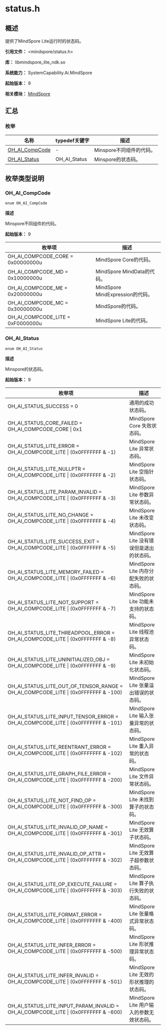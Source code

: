 # status.h
<!--Kit_MindSpore Lite Kit--><!--System_AI-->

## 概述

提供了MindSpore Lite运行时的状态码。

**引用文件：** <mindspore/status.h>

**库：** libmindspore_lite_ndk.so

**系统能力：** SystemCapability.Ai.MindSpore

**起始版本：** 9

**相关模块：** [MindSpore](capi-mindspore.md)

## 汇总

### 枚举

| 名称                                | typedef关键字 | 描述            |
|-----------------------------------|---|---------------|
| [OH_AI_CompCode](#oh_ai_compcode) | - | Minspore不同组件的代码。              |
| [OH_AI_Status](#oh_ai_status)     | OH_AI_Status  | Minspore的状态码。 |


## 枚举类型说明

### OH_AI_CompCode

```
enum OH_AI_CompCode
```

**描述**

Minspore不同组件的代码。

**起始版本：** 9

| 枚举项                               | 描述                    |
|-----------------------------------|-----------------------|
| OH_AI_COMPCODE_CORE = 0x00000000u | MindSpore Core的代码。 |
| OH_AI_COMPCODE_MD = 0x10000000u   | MindSpore MindData的代码。 |
| OH_AI_COMPCODE_ME = 0x20000000u   | MindSpore MindExpression的代码。 |
| OH_AI_COMPCODE_MC = 0x30000000u   | MindSpore的代码。 |
| OH_AI_COMPCODE_LITE = 0xF0000000u | MindSpore Lite的代码。    |


### OH_AI_Status

```
enum OH_AI_Status
```

**描述**

Minspore的状态码。

**起始版本：** 9

| 枚举项                                                                                | 描述                           |
|------------------------------------------------------------------------------------|------------------------------|
| OH_AI_STATUS_SUCCESS = 0                                                           | 通用的成功状态码。                    |
| OH_AI_STATUS_CORE_FAILED = OH_AI_COMPCODE_CORE \| 0x1                              | MindSpore Core 失败状态码。        |
| OH_AI_STATUS_LITE_ERROR = OH_AI_COMPCODE_LITE \| (0x0FFFFFFF & -1)                 | MindSpore Lite 异常状态码。        |
| OH_AI_STATUS_LITE_NULLPTR = OH_AI_COMPCODE_LITE \| (0x0FFFFFFF & -2)               | MindSpore Lite 空指针状态码。       |
| OH_AI_STATUS_LITE_PARAM_INVALID = OH_AI_COMPCODE_LITE \| (0x0FFFFFFF & -3)         | MindSpore Lite 参数异常状态码。      |
| OH_AI_STATUS_LITE_NO_CHANGE = OH_AI_COMPCODE_LITE \| (0x0FFFFFFF & -4)             | MindSpore Lite 未改变状态码。       |
| OH_AI_STATUS_LITE_SUCCESS_EXIT = OH_AI_COMPCODE_LITE \| (0x0FFFFFFF & -5)          | MindSpore Lite 没有错误但是退出的状态码。 |
| OH_AI_STATUS_LITE_MEMORY_FAILED = OH_AI_COMPCODE_LITE \| (0x0FFFFFFF & -6)         | MindSpore Lite 内存分配失败的状态码。   |
| OH_AI_STATUS_LITE_NOT_SUPPORT = OH_AI_COMPCODE_LITE \| (0x0FFFFFFF & -7)           | MindSpore Lite 功能未支持的状态码。    |
| OH_AI_STATUS_LITE_THREADPOOL_ERROR = OH_AI_COMPCODE_LITE \| (0x0FFFFFFF & -8)      | MindSpore Lite 线程池异常状态码。     |
| OH_AI_STATUS_LITE_UNINITIALIZED_OBJ = OH_AI_COMPCODE_LITE \| (0x0FFFFFFF & -9)     | MindSpore Lite 未初始化状态码。      |
| OH_AI_STATUS_LITE_OUT_OF_TENSOR_RANGE = OH_AI_COMPCODE_LITE \| (0x0FFFFFFF & -100) | MindSpore Lite 张量溢出错误的状态码。   |
| OH_AI_STATUS_LITE_INPUT_TENSOR_ERROR = OH_AI_COMPCODE_LITE \| (0x0FFFFFFF & -101)  | MindSpore Lite 输入张量异常的状态码。   |
| OH_AI_STATUS_LITE_REENTRANT_ERROR = OH_AI_COMPCODE_LITE \| (0x0FFFFFFF & -102)     | MindSpore Lite 重入异常的状态码。     |
| OH_AI_STATUS_LITE_GRAPH_FILE_ERROR = OH_AI_COMPCODE_LITE \| (0x0FFFFFFF & -200)    | MindSpore Lite 文件异常状态码。      |
| OH_AI_STATUS_LITE_NOT_FIND_OP = OH_AI_COMPCODE_LITE \| (0x0FFFFFFF & -300)         | MindSpore Lite 未找到算子的状态码。    |
| OH_AI_STATUS_LITE_INVALID_OP_NAME = OH_AI_COMPCODE_LITE \| (0x0FFFFFFF & -301)     | MindSpore Lite 无效算子状态码。      |
| OH_AI_STATUS_LITE_INVALID_OP_ATTR = OH_AI_COMPCODE_LITE \| (0x0FFFFFFF & -302)     | MindSpore Lite 无效算子超参数状态码。   |
| OH_AI_STATUS_LITE_OP_EXECUTE_FAILURE = OH_AI_COMPCODE_LITE \| (0x0FFFFFFF & -303)  | MindSpore Lite 算子执行失败的状态码。   |
| OH_AI_STATUS_LITE_FORMAT_ERROR = OH_AI_COMPCODE_LITE \| (0x0FFFFFFF & -400)        | MindSpore Lite 张量格式异常状态码。    |
| OH_AI_STATUS_LITE_INFER_ERROR = OH_AI_COMPCODE_LITE \| (0x0FFFFFFF & -500)         | MindSpore Lite 形状推理异常状态码。    |
| OH_AI_STATUS_LITE_INFER_INVALID = OH_AI_COMPCODE_LITE \| (0x0FFFFFFF & -501)       | MindSpore Lite 无效的形状推理的状态码。  |
| OH_AI_STATUS_LITE_INPUT_PARAM_INVALID = OH_AI_COMPCODE_LITE \| (0x0FFFFFFF & -600) | MindSpore Lite 用户输入的参数无效状态码。 |